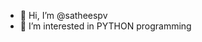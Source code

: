 - 👋 Hi, I’m @satheespv
- 👀 I’m interested in PYTHON programming


<!---
satheespv/satheespv is a ✨ special ✨ repository because its `README.md` (this file) appears on your GitHub profile.
You can click the Preview link to take a look at your changes.
--->
